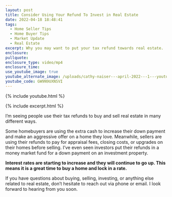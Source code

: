 ```yaml
---
layout: post
title: Consider Using Your Refund To Invest in Real Estate
date: 2022-04-18 18:48:41
tags:
  - Home Seller Tips
  - Home Buyer Tips
  - Market Update
  - Real Estate
excerpt: Why you may want to put your tax refund towards real estate.
enclosure:
pullquote:
enclosure_type: video/mp4
enclosure_time:
use_youtube_image: true
youtube_alternate_image: /uploads/cathy-naiser---april-2022---1---youtube.jpg
youtube_code: GW9N9UXNSVI
---
```

{% include youtube.html %}

{% include excerpt.html %}

I’m seeing people use their tax refunds to buy and sell real estate in many different ways.&nbsp;

Some homebuyers are using the extra cash to increase their down payment and make an aggressive offer on a home they love. Meanwhile, sellers are using their refunds to pay for appraisal fees, closing costs, or upgrades on their homes before selling. I’ve even seen investors put their refunds in a money market fund for a down payment on an investment property.&nbsp;

**Interest rates are starting to increase and they will continue to go up. This means it is a great time to buy a home and lock in a rate.**

If you have questions about buying, selling, investing, or anything else related to real estate, don’t hesitate to reach out via phone or email. I look forward to hearing from you soon.<br>&nbsp;
